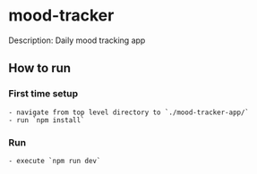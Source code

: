 # mood-tracker

Description: Daily mood tracking app

## How to run
### First time setup
    - navigate from top level directory to `./mood-tracker-app/`
    - run `npm install`
### Run 
    - execute `npm run dev`
